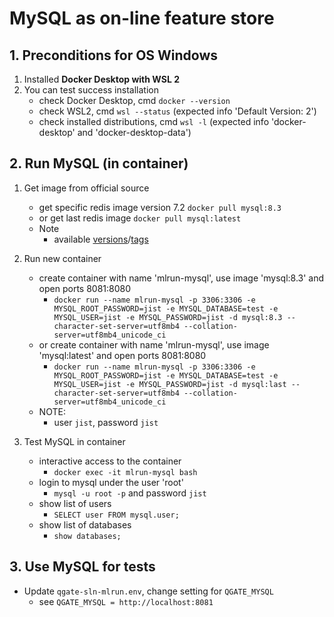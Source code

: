 # MySQL as on-line feature store

## 1. Preconditions for OS Windows

1. Installed **Docker Desktop with WSL 2**
2. You can test success installation
   - check Docker Desktop, cmd `docker --version`
   - check WSL2, cmd `wsl --status` (expected info 'Default Version: 2')
   - check installed distributions, cmd `wsl -l` (expected info 'docker-desktop' and 'docker-desktop-data')

## 2. Run MySQL (in container)

1. Get image from official source
   - get specific redis image version 7.2 `docker pull mysql:8.3`
   - or get last redis image `docker pull mysql:latest`
   - Note
     - available [versions](https://hub.docker.com/_/mysql)/[tags](https://hub.docker.com/_/mysql/tags)

2. Run new container
   - create container with name 'mlrun-mysql', use image 'mysql:8.3' and open ports 8081:8080
     - `docker run --name mlrun-mysql -p 3306:3306 -e MYSQL_ROOT_PASSWORD=jist -e MYSQL_DATABASE=test -e MYSQL_USER=jist -e MYSQL_PASSWORD=jist -d mysql:8.3 --character-set-server=utf8mb4 --collation-server=utf8mb4_unicode_ci`
   - or create container with name 'mlrun-mysql', use image 'mysql:latest' and open ports 8081:8080
     - `docker run --name mlrun-mysql -p 3306:3306 -e MYSQL_ROOT_PASSWORD=jist -e MYSQL_DATABASE=test -e MYSQL_USER=jist -e MYSQL_PASSWORD=jist -d mysql:last --character-set-server=utf8mb4 --collation-server=utf8mb4_unicode_ci`
   - NOTE:
     - user `jist`, password `jist`

3. Test MySQL in container
   - interactive access to the container
     - `docker exec -it mlrun-mysql bash`
   - login to mysql under the user 'root'
     - `mysql -u root -p` and password `jist`
   - show list of users
     - `SELECT user FROM mysql.user;`
   - show list of databases
     - `show databases;`

## 3. Use MySQL for tests

 - Update `qgate-sln-mlrun.env`, change setting for `QGATE_MYSQL`
   - see `QGATE_MYSQL = http://localhost:8081`

